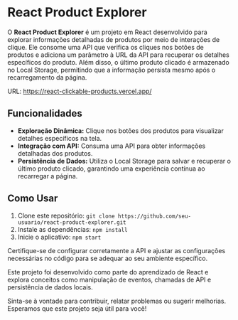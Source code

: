 # React Product Explorer

O **React Product Explorer** é um projeto em React desenvolvido para explorar informações detalhadas de produtos por meio de interações de clique. Ele consome uma API que verifica os cliques nos botões de produtos e adiciona um parâmetro à URL da API para recuperar os detalhes específicos do produto. Além disso, o último produto clicado é armazenado no Local Storage, permitindo que a informação persista mesmo após o recarregamento da página.

URL: https://react-clickable-products.vercel.app/

## Funcionalidades

- **Exploração Dinâmica:** Clique nos botões dos produtos para visualizar detalhes específicos na tela.
- **Integração com API:** Consuma uma API para obter informações detalhadas dos produtos.
- **Persistência de Dados:** Utiliza o Local Storage para salvar e recuperar o último produto clicado, garantindo uma experiência contínua ao recarregar a página.

## Como Usar

1. Clone este repositório: `git clone https://github.com/seu-usuario/react-product-explorer.git`
2. Instale as dependências: `npm install`
3. Inicie o aplicativo: `npm start`

Certifique-se de configurar corretamente a API e ajustar as configurações necessárias no código para se adequar ao seu ambiente específico.

Este projeto foi desenvolvido como parte do aprendizado de React e explora conceitos como manipulação de eventos, chamadas de API e persistência de dados locais.

Sinta-se à vontade para contribuir, relatar problemas ou sugerir melhorias. Esperamos que este projeto seja útil para você!
